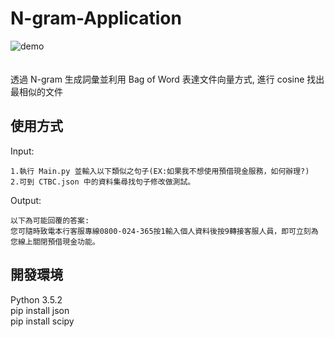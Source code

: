 # N-gram-Application
![demo](https://github.com/Alex-CHUN-YU/N-gram_Application/blob/master/image/demo.png)</br></br></br>
透過 N-gram 生成詞彙並利用 Bag of Word 表達文件向量方式, 進行 cosine 找出最相似的文件

## 使用方式
Input:</br>
```
1.執行 Main.py 並輸入以下類似之句子(EX:如果我不想使用預借現金服務，如何辦理?)
2.可到 CTBC.json 中的資料集尋找句子修改做測試。
```
Output:</br>
```
以下為可能回覆的答案:
您可隨時致電本行客服專線0800-024-365按1輸入個人資料後按9轉接客服人員，即可立刻為您線上關閉預借現金功能。
```

## 開發環境
Python 3.5.2</br>
pip install json</br>
pip install scipy
